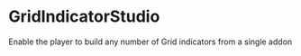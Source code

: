 GridIndicatorStudio
===================

Enable the player to build any number of Grid indicators from a single addon
